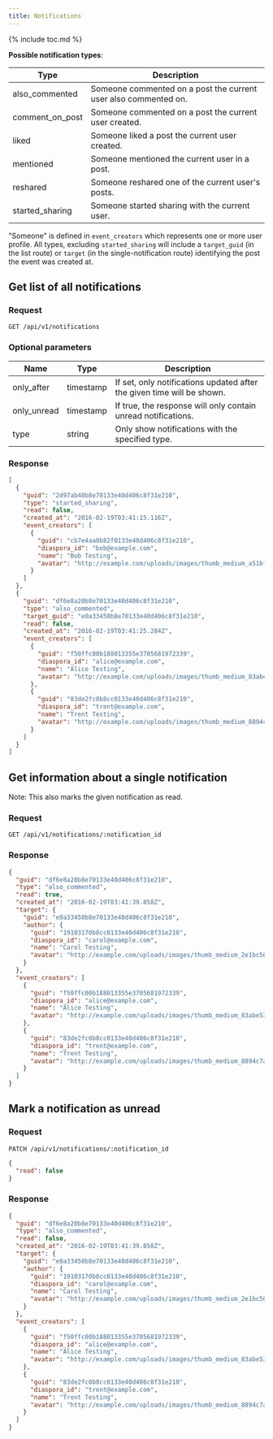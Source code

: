 ```yaml
---
title: Notifications
---
```


{% include toc.md %}

**Possible notification types**:

| Type            | Description                                                     |
| --------------- | --------------------------------------------------------------- |
| also_commented  | Someone commented on a post the current user also commented on. |
| comment_on_post | Someone commented on a post the current user created.           |
| liked           | Someone liked a post the current user created.                  |
| mentioned       | Someone mentioned the current user in a post.                   |
| reshared        | Someone reshared one of the current user's posts.               |
| started_sharing | Someone started sharing with the current user.                  |

"Someone" is defined in `event_creators` which represents one or more user profile. All types, excluding `started_sharing` will include a `target_guid` (in the list route) or `target` (in the single-notification route) identifying the post the event was created at.

## Get list of all notifications

### Request

~~~
GET /api/v1/notifications
~~~

### Optional parameters

| Name        | Type      | Description                                                            |
| ----------- | --------- | ---------------------------------------------------------------------- |
| only_after  | timestamp | If set, only notifications updated after the given time will be shown. |
| only_unread | timestamp | If true, the response will only contain unread notifications.          |
| type        | string    | Only show notifications with the specified type.                       |

### Response

~~~json
[
  {
    "guid": "2d97ab40b8e70133e40d406c8f31e210",
    "type": "started_sharing",
    "read": false,
    "created_at": "2016-02-19T03:41:15.116Z",
    "event_creators": [
      {
        "guid": "cb7e4aa0b82f0133e40d406c8f31e210",
        "diaspora_id": "bob@example.com",
        "name": "Bob Testing",
        "avatar": "http://example.com/uploads/images/thumb_medium_a51bf501fe86c198c0b1.jpg"
      }
    ]
  },
  {
    "guid": "df6e8a20b8e70133e40d406c8f31e210",
    "type": "also_commented",
    "target_guid": "e0a33450b8e70133e40d406c8f31e210",
    "read": false,
    "created_at": "2016-02-19T03:41:25.284Z",
    "event_creators": [
      {
        "guid": "f50ffc00b188013355e3705681972339",
        "diaspora_id": "alice@example.com",
        "name": "Alice Testing",
        "avatar": "http://example.com/uploads/images/thumb_medium_83abe5319ef830c2bd84.jpg"
      },
      {
        "guid": "83de2fc0b8cc0133e40d406c8f31e210",
        "diaspora_id": "trent@example.com",
        "name": "Trent Testing",
        "avatar": "http://example.com/uploads/images/thumb_medium_8894c7a0b8cc0133e40d.jpg"
      }
    ]
  }
]
~~~

## Get information about a single notification

Note: This also marks the given notification as read.

### Request

~~~
GET /api/v1/notifications/:notification_id
~~~

### Response

~~~json
{
  "guid": "df6e8a20b8e70133e40d406c8f31e210",
  "type": "also_commented",
  "read": true,
  "created_at": "2016-02-19T03:41:39.858Z",
  "target": {
    "guid": "e0a33450b8e70133e40d406c8f31e210",
    "author": {
      "guid": "19103170b8cc0133e40d406c8f31e210",
      "diaspora_id": "carol@example.com",
      "name": "Carol Testing",
      "avatar": "http://example.com/uploads/images/thumb_medium_2e1bc500b8cc0133e40d.jpg"
    }
  },
  "event_creators": [
    {
      "guid": "f50ffc00b188013355e3705681972339",
      "diaspora_id": "alice@example.com",
      "name": "Alice Testing",
      "avatar": "http://example.com/uploads/images/thumb_medium_83abe5319ef830c2bd84.jpg"
    },
    {
      "guid": "83de2fc0b8cc0133e40d406c8f31e210",
      "diaspora_id": "trent@example.com",
      "name": "Trent Testing",
      "avatar": "http://example.com/uploads/images/thumb_medium_8894c7a0b8cc0133e40d.jpg"
    }
  ]
}
~~~

## Mark a notification as unread

### Request

~~~
PATCH /api/v1/notifications/:notification_id
~~~
~~~json
{
  "read": false
}
~~~

### Response

~~~json
{
  "guid": "df6e8a20b8e70133e40d406c8f31e210",
  "type": "also_commented",
  "read": false,
  "created_at": "2016-02-19T03:41:39.858Z",
  "target": {
    "guid": "e0a33450b8e70133e40d406c8f31e210",
    "author": {
      "guid": "19103170b8cc0133e40d406c8f31e210",
      "diaspora_id": "carol@example.com",
      "name": "Carol Testing",
      "avatar": "http://example.com/uploads/images/thumb_medium_2e1bc500b8cc0133e40d.jpg"
    }
  },
  "event_creators": [
    {
      "guid": "f50ffc00b188013355e3705681972339",
      "diaspora_id": "alice@example.com",
      "name": "Alice Testing",
      "avatar": "http://example.com/uploads/images/thumb_medium_83abe5319ef830c2bd84.jpg"
    },
    {
      "guid": "83de2fc0b8cc0133e40d406c8f31e210",
      "diaspora_id": "trent@example.com",
      "name": "Trent Testing",
      "avatar": "http://example.com/uploads/images/thumb_medium_8894c7a0b8cc0133e40d.jpg"
    }
  ]
}
~~~
